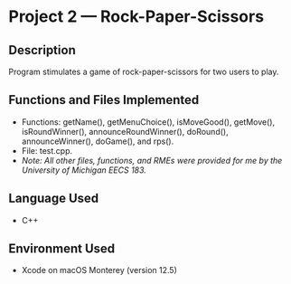 # Project 2 — Rock-Paper-Scissors
## Description
Program stimulates a game of rock-paper-scissors for two users to play.

## Functions and Files Implemented
* Functions: getName(), getMenuChoice(), isMoveGood(), getMove(), isRoundWinner(), announceRoundWinner(), doRound(), announceWinner(), doGame(), and rps().
* File: test.cpp.
* _Note: All other files, functions, and RMEs were provided for me by the University of Michigan EECS 183._

## Language Used
* C++

## Environment Used
* Xcode on macOS Monterey (version 12.5)
